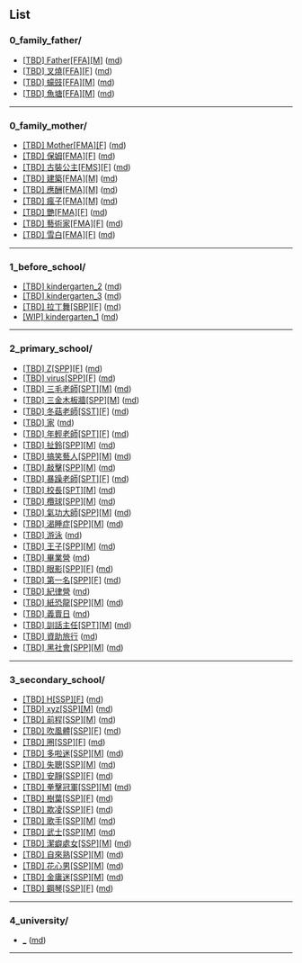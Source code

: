## List
### 0_family_father/
* [[TBD] Father[FFA][M]](<blog/0_family_father/[TBD] Father[FFA][M].html>)  ([md](<blog/0_family_father/[TBD] Father[FFA][M].md>))
* [[TBD] 叉燒[FFA][F]](<blog/0_family_father/[TBD] 叉燒[FFA][F].html>)  ([md](<blog/0_family_father/[TBD] 叉燒[FFA][F].md>))
* [[TBD] 蠔豉[FFA][M]](<blog/0_family_father/[TBD] 蠔豉[FFA][M].html>)  ([md](<blog/0_family_father/[TBD] 蠔豉[FFA][M].md>))
* [[TBD] 魚塘[FFA][M]](<blog/0_family_father/[TBD] 魚塘[FFA][M].html>)  ([md](<blog/0_family_father/[TBD] 魚塘[FFA][M].md>))
---
### 0_family_mother/
* [[TBD] Mother[FMA][F]](<blog/0_family_mother/[TBD] Mother[FMA][F].html>)  ([md](<blog/0_family_mother/[TBD] Mother[FMA][F].md>))
* [[TBD] 保姆[FMA][F]](<blog/0_family_mother/[TBD] 保姆[FMA][F].html>)  ([md](<blog/0_family_mother/[TBD] 保姆[FMA][F].md>))
* [[TBD] 古裝公主[FMS][F]](<blog/0_family_mother/[TBD] 古裝公主[FMS][F].html>)  ([md](<blog/0_family_mother/[TBD] 古裝公主[FMS][F].md>))
* [[TBD] 建築[FMA][M]](<blog/0_family_mother/[TBD] 建築[FMA][M].html>)  ([md](<blog/0_family_mother/[TBD] 建築[FMA][M].md>))
* [[TBD] 應酬[FMA][M]](<blog/0_family_mother/[TBD] 應酬[FMA][M].html>)  ([md](<blog/0_family_mother/[TBD] 應酬[FMA][M].md>))
* [[TBD] 瘋子[FMA][M]](<blog/0_family_mother/[TBD] 瘋子[FMA][M].html>)  ([md](<blog/0_family_mother/[TBD] 瘋子[FMA][M].md>))
* [[TBD] 艷[FMA][F]](<blog/0_family_mother/[TBD] 艷[FMA][F].html>)  ([md](<blog/0_family_mother/[TBD] 艷[FMA][F].md>))
* [[TBD] 藝術家[FMA][F]](<blog/0_family_mother/[TBD] 藝術家[FMA][F].html>)  ([md](<blog/0_family_mother/[TBD] 藝術家[FMA][F].md>))
* [[TBD] 雪白[FMA][F]](<blog/0_family_mother/[TBD] 雪白[FMA][F].html>)  ([md](<blog/0_family_mother/[TBD] 雪白[FMA][F].md>))
---
### 1_before_school/
* [[TBD] kindergarten_2](<blog/1_before_school/[TBD] kindergarten_2.html>)  ([md](<blog/1_before_school/[TBD] kindergarten_2.md>))
* [[TBD] kindergarten_3](<blog/1_before_school/[TBD] kindergarten_3.html>)  ([md](<blog/1_before_school/[TBD] kindergarten_3.md>))
* [[TBD] 拉丁舞[SBP][F]](<blog/1_before_school/[TBD] 拉丁舞[SBP][F].html>)  ([md](<blog/1_before_school/[TBD] 拉丁舞[SBP][F].md>))
* [[WIP] kindergarten_1](<blog/1_before_school/[WIP] kindergarten_1.html>)  ([md](<blog/1_before_school/[WIP] kindergarten_1.md>))
---
### 2_primary_school/
* [[TBD] Z[SPP][F]](<blog/2_primary_school/[TBD] Z[SPP][F].html>)  ([md](<blog/2_primary_school/[TBD] Z[SPP][F].md>))
* [[TBD] virus[SPP][F]](<blog/2_primary_school/[TBD] virus[SPP][F].html>)  ([md](<blog/2_primary_school/[TBD] virus[SPP][F].md>))
* [[TBD] 三毛老師[SPT][M]](<blog/2_primary_school/[TBD] 三毛老師[SPT][M].html>)  ([md](<blog/2_primary_school/[TBD] 三毛老師[SPT][M].md>))
* [[TBD] 三金木板牆[SPP][M]](<blog/2_primary_school/[TBD] 三金木板牆[SPP][M].html>)  ([md](<blog/2_primary_school/[TBD] 三金木板牆[SPP][M].md>))
* [[TBD] 冬菇老師[SST][F]](<blog/2_primary_school/[TBD] 冬菇老師[SST][F].html>)  ([md](<blog/2_primary_school/[TBD] 冬菇老師[SST][F].md>))
* [[TBD] 家](<blog/2_primary_school/[TBD] 家.html>)  ([md](<blog/2_primary_school/[TBD] 家.md>))
* [[TBD] 年輕老師[SPT][F]](<blog/2_primary_school/[TBD] 年輕老師[SPT][F].html>)  ([md](<blog/2_primary_school/[TBD] 年輕老師[SPT][F].md>))
* [[TBD] 扯鈴[SPP][M]](<blog/2_primary_school/[TBD] 扯鈴[SPP][M].html>)  ([md](<blog/2_primary_school/[TBD] 扯鈴[SPP][M].md>))
* [[TBD] 搞笑藝人[SPP][M]](<blog/2_primary_school/[TBD] 搞笑藝人[SPP][M].html>)  ([md](<blog/2_primary_school/[TBD] 搞笑藝人[SPP][M].md>))
* [[TBD] 敲擊[SPP][M]](<blog/2_primary_school/[TBD] 敲擊[SPP][M].html>)  ([md](<blog/2_primary_school/[TBD] 敲擊[SPP][M].md>))
* [[TBD] 暴躁老師[SPT][F]](<blog/2_primary_school/[TBD] 暴躁老師[SPT][F].html>)  ([md](<blog/2_primary_school/[TBD] 暴躁老師[SPT][F].md>))
* [[TBD] 校長[SPT][M]](<blog/2_primary_school/[TBD] 校長[SPT][M].html>)  ([md](<blog/2_primary_school/[TBD] 校長[SPT][M].md>))
* [[TBD] 欖球[SPP][M]](<blog/2_primary_school/[TBD] 欖球[SPP][M].html>)  ([md](<blog/2_primary_school/[TBD] 欖球[SPP][M].md>))
* [[TBD] 氣功大師[SPP][M]](<blog/2_primary_school/[TBD] 氣功大師[SPP][M].html>)  ([md](<blog/2_primary_school/[TBD] 氣功大師[SPP][M].md>))
* [[TBD] 渴睡症[SPP][M]](<blog/2_primary_school/[TBD] 渴睡症[SPP][M].html>)  ([md](<blog/2_primary_school/[TBD] 渴睡症[SPP][M].md>))
* [[TBD] 游泳](<blog/2_primary_school/[TBD] 游泳.html>)  ([md](<blog/2_primary_school/[TBD] 游泳.md>))
* [[TBD] 王子[SPP][M]](<blog/2_primary_school/[TBD] 王子[SPP][M].html>)  ([md](<blog/2_primary_school/[TBD] 王子[SPP][M].md>))
* [[TBD] 畢業營](<blog/2_primary_school/[TBD] 畢業營.html>)  ([md](<blog/2_primary_school/[TBD] 畢業營.md>))
* [[TBD] 眼影[SPP][F]](<blog/2_primary_school/[TBD] 眼影[SPP][F].html>)  ([md](<blog/2_primary_school/[TBD] 眼影[SPP][F].md>))
* [[TBD] 第一名[SPP][F]](<blog/2_primary_school/[TBD] 第一名[SPP][F].html>)  ([md](<blog/2_primary_school/[TBD] 第一名[SPP][F].md>))
* [[TBD] 紀律營](<blog/2_primary_school/[TBD] 紀律營.html>)  ([md](<blog/2_primary_school/[TBD] 紀律營.md>))
* [[TBD] 紙恐龍[SPP][M]](<blog/2_primary_school/[TBD] 紙恐龍[SPP][M].html>)  ([md](<blog/2_primary_school/[TBD] 紙恐龍[SPP][M].md>))
* [[TBD] 義賣日](<blog/2_primary_school/[TBD] 義賣日.html>)  ([md](<blog/2_primary_school/[TBD] 義賣日.md>))
* [[TBD] 訓話主任[SPT][M]](<blog/2_primary_school/[TBD] 訓話主任[SPT][M].html>)  ([md](<blog/2_primary_school/[TBD] 訓話主任[SPT][M].md>))
* [[TBD] 資助旅行](<blog/2_primary_school/[TBD] 資助旅行.html>)  ([md](<blog/2_primary_school/[TBD] 資助旅行.md>))
* [[TBD] 黑社會[SPP][M]](<blog/2_primary_school/[TBD] 黑社會[SPP][M].html>)  ([md](<blog/2_primary_school/[TBD] 黑社會[SPP][M].md>))
---
### 3_secondary_school/
* [[TBD] H[SSP][F]](<blog/3_secondary_school/[TBD] H[SSP][F].html>)  ([md](<blog/3_secondary_school/[TBD] H[SSP][F].md>))
* [[TBD] xyz[SSP][M]](<blog/3_secondary_school/[TBD] xyz[SSP][M].html>)  ([md](<blog/3_secondary_school/[TBD] xyz[SSP][M].md>))
* [[TBD] 前程[SSP][M]](<blog/3_secondary_school/[TBD] 前程[SSP][M].html>)  ([md](<blog/3_secondary_school/[TBD] 前程[SSP][M].md>))
* [[TBD] 吹風體[SSP][F]](<blog/3_secondary_school/[TBD] 吹風體[SSP][F].html>)  ([md](<blog/3_secondary_school/[TBD] 吹風體[SSP][F].md>))
* [[TBD] 圈[SSP][F]](<blog/3_secondary_school/[TBD] 圈[SSP][F].html>)  ([md](<blog/3_secondary_school/[TBD] 圈[SSP][F].md>))
* [[TBD] 多啦迷[SSP][M]](<blog/3_secondary_school/[TBD] 多啦迷[SSP][M].html>)  ([md](<blog/3_secondary_school/[TBD] 多啦迷[SSP][M].md>))
* [[TBD] 失聰[SSP][M]](<blog/3_secondary_school/[TBD] 失聰[SSP][M].html>)  ([md](<blog/3_secondary_school/[TBD] 失聰[SSP][M].md>))
* [[TBD] 安靜[SSP][F]](<blog/3_secondary_school/[TBD] 安靜[SSP][F].html>)  ([md](<blog/3_secondary_school/[TBD] 安靜[SSP][F].md>))
* [[TBD] 拳擊冠軍[SSP][M]](<blog/3_secondary_school/[TBD] 拳擊冠軍[SSP][M].html>)  ([md](<blog/3_secondary_school/[TBD] 拳擊冠軍[SSP][M].md>))
* [[TBD] 樹葉[SSP][F]](<blog/3_secondary_school/[TBD] 樹葉[SSP][F].html>)  ([md](<blog/3_secondary_school/[TBD] 樹葉[SSP][F].md>))
* [[TBD] 欺凌[SSP][F]](<blog/3_secondary_school/[TBD] 欺凌[SSP][F].html>)  ([md](<blog/3_secondary_school/[TBD] 欺凌[SSP][F].md>))
* [[TBD] 歌手[SSP][M]](<blog/3_secondary_school/[TBD] 歌手[SSP][M].html>)  ([md](<blog/3_secondary_school/[TBD] 歌手[SSP][M].md>))
* [[TBD] 武士[SSP][M]](<blog/3_secondary_school/[TBD] 武士[SSP][M].html>)  ([md](<blog/3_secondary_school/[TBD] 武士[SSP][M].md>))
* [[TBD] 潔癖處女[SSP][M]](<blog/3_secondary_school/[TBD] 潔癖處女[SSP][M].html>)  ([md](<blog/3_secondary_school/[TBD] 潔癖處女[SSP][M].md>))
* [[TBD] 自來熟[SSP][M]](<blog/3_secondary_school/[TBD] 自來熟[SSP][M].html>)  ([md](<blog/3_secondary_school/[TBD] 自來熟[SSP][M].md>))
* [[TBD] 花心男[SSP][M]](<blog/3_secondary_school/[TBD] 花心男[SSP][M].html>)  ([md](<blog/3_secondary_school/[TBD] 花心男[SSP][M].md>))
* [[TBD] 金庸迷[SSP][M]](<blog/3_secondary_school/[TBD] 金庸迷[SSP][M].html>)  ([md](<blog/3_secondary_school/[TBD] 金庸迷[SSP][M].md>))
* [[TBD] 鋼琴[SSP][F]](<blog/3_secondary_school/[TBD] 鋼琴[SSP][F].html>)  ([md](<blog/3_secondary_school/[TBD] 鋼琴[SSP][F].md>))
---
### 4_university/
* [_](<blog/4_university/_.html>)  ([md](<blog/4_university/_.md>))
---
